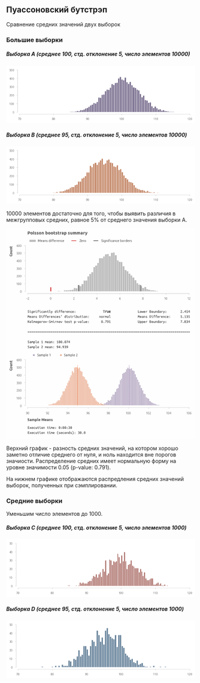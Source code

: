 ## Пуассоновский бутстрэп 
Cравнение средних значений двух выборок

### Большие выборки

##### Выборка А (среднее 100, стд. отклонение 5, число элементов 10000)
<img src='img/a.png'>

##### Выборка B (среднее 95, стд. отклонение 5, число элементов 10000)
<img src='img/b.png'>

10000 элементов достаточно для того, чтобы выявить различия в межгрупповых средних, равное 5% от среднего значения выборки А. <br>

<img src='img/poisson1.png'>

Верхний график - разность средних значений, на котором хорошо заметно отличие среднего от нуля, и ноль находится вне порогов значиости. 
Распределение средних имеет нормальную форму на уровне значимости 0.05 (p-value: 0.791).

На нижнем графике отображаются распредления средних значений выборок, полученных при сэмплировании.

### Средние выборки

Уменьшим число элементов до 1000.

##### Выборка C (среднее 100, стд. отклонение 5, число элементов 1000)
<img src='img/c.png'>

##### Выборка D (среднее 95, стд. отклонение 5, число элементов 1000)
<img src='img/d.png'>



















